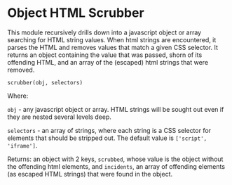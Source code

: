 # Object HTML Scrubber

This module recursively drills down into a javascript object or array searching for HTML string values. When html strings are encountered, it parses the HTML and removes values that match a given CSS selector. It returns an object containing the value that was passed, shorn of its offending HTML, and an array of the (escaped) html strings that were removed.

`scrubber(obj, selectors)`

Where:

`obj` - any javascript object or array. HTML strings will be sought out even if they are nested several levels deep.

`selectors` - an array of strings, where each string is a CSS selector for elements that should be stripped out. The default value is `['script', 'iframe']`.

Returns: an object with 2 keys, `scrubbed`, whose value is the object without the offending html elements, and `incidents`, an array of offending elements (as escaped HTML strings) that were found in the object.

